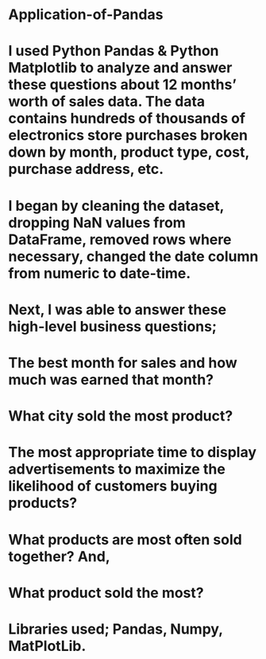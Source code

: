 # Application-of-Pandas

# I used Python Pandas & Python Matplotlib to analyze and answer these questions about 12 months’ worth of sales data. The data contains hundreds of thousands of electronics store purchases broken down by month, product type, cost, purchase address, etc.
# I began by cleaning the dataset, dropping NaN values from DataFrame, removed rows where necessary, changed the date column from numeric to date-time.
# Next, I was able to answer these high-level business questions;
# The best month for sales and how much was earned that month? 
# What city sold the most product? 
# The most appropriate time to display advertisements to maximize the likelihood of customers buying products? 
# What products are most often sold together? And, 
# What product sold the most? 
# Libraries used; Pandas, Numpy, MatPlotLib.
